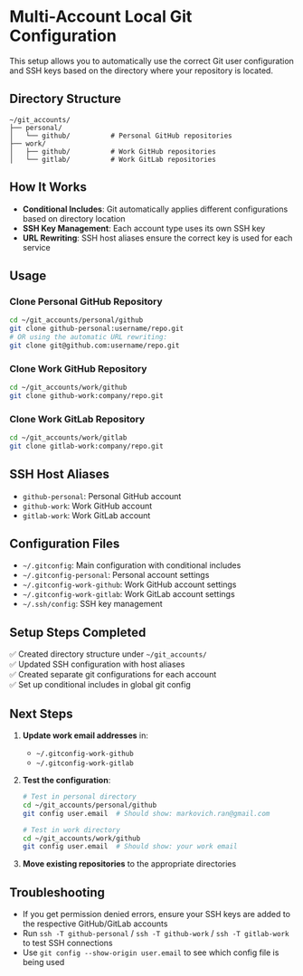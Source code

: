# Multi-Account Local Git Configuration

This setup allows you to automatically use the correct Git user configuration and SSH keys based on the directory where your repository is located.

## Directory Structure

```
~/git_accounts/
├── personal/
│   └── github/          # Personal GitHub repositories
├── work/
│   ├── github/          # Work GitHub repositories
│   └── gitlab/          # Work GitLab repositories
```

## How It Works

- **Conditional Includes**: Git automatically applies different configurations based on directory location
- **SSH Key Management**: Each account type uses its own SSH key
- **URL Rewriting**: SSH host aliases ensure the correct key is used for each service

## Usage

### Clone Personal GitHub Repository
```bash
cd ~/git_accounts/personal/github
git clone github-personal:username/repo.git
# OR using the automatic URL rewriting:
git clone git@github.com:username/repo.git
```

### Clone Work GitHub Repository
```bash
cd ~/git_accounts/work/github
git clone github-work:company/repo.git
```

### Clone Work GitLab Repository
```bash
cd ~/git_accounts/work/gitlab
git clone gitlab-work:company/repo.git
```

## SSH Host Aliases

- `github-personal`: Personal GitHub account
- `github-work`: Work GitHub account  
- `gitlab-work`: Work GitLab account

## Configuration Files

- `~/.gitconfig`: Main configuration with conditional includes
- `~/.gitconfig-personal`: Personal account settings
- `~/.gitconfig-work-github`: Work GitHub account settings
- `~/.gitconfig-work-gitlab`: Work GitLab account settings
- `~/.ssh/config`: SSH key management

## Setup Steps Completed

✅ Created directory structure under `~/git_accounts/`  
✅ Updated SSH configuration with host aliases  
✅ Created separate git configurations for each account  
✅ Set up conditional includes in global git config  

## Next Steps

1. **Update work email addresses** in:
   - `~/.gitconfig-work-github`
   - `~/.gitconfig-work-gitlab`

2. **Test the configuration**:
   ```bash
   # Test in personal directory
   cd ~/git_accounts/personal/github
   git config user.email  # Should show: markovich.ran@gmail.com
   
   # Test in work directory
   cd ~/git_accounts/work/github
   git config user.email  # Should show: your work email
   ```

3. **Move existing repositories** to the appropriate directories

## Troubleshooting

- If you get permission denied errors, ensure your SSH keys are added to the respective GitHub/GitLab accounts
- Run `ssh -T github-personal` / `ssh -T github-work` / `ssh -T gitlab-work` to test SSH connections
- Use `git config --show-origin user.email` to see which config file is being used 
